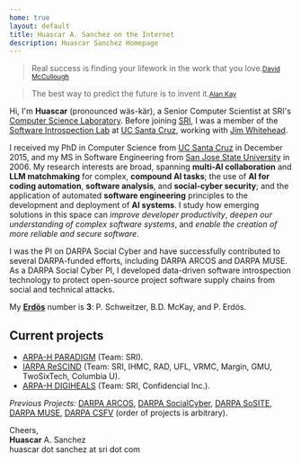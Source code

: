 ```yaml
---
home: true
layout: default
title: Huascar A. Sanchez on the Internet
description: Huascar Sanchez Homepage
---
```


<blockquote id="leadquote"><span class="quote">Real success is finding your lifework in the work that you love.</span><small class='author'><a href='http://en.wikipedia.org/wiki/David_McCullough'>David McCullough</a></small></blockquote>

<blockquote id="followquote"><span class="quote">The best way to predict the future is to invent it.</span><small class='author'><a href='http://en.wikiquote.org/wiki/Alan_Kay'>Alan Kay</a></small></blockquote>

Hi, I'm **Huascar** (pronounced wäs-kär), a Senior Computer Scientist at SRI's [Computer
Science Laboratory](http://www.csl.sri.com/). Before joining [SRI](https://www.sri.com),
I was a member of the [Software Introspection Lab](https://games.soe.ucsc.edu/sil) at [UC Santa
Cruz](http://www.ucsc.edu/), working with [Jim Whitehead](http://users.soe.ucsc.edu/~ejw/).

I received my PhD in Computer Science from [UC Santa Cruz](http://www.ucsc.edu/)
in December 2015, and my MS in Software Engineering from [San Jose State
University](http://www.sjsu.edu/) in 2006. My research interests are broad, spanning
**multi-AI collaboration** and **LLM matchmaking** for complex, **compound AI tasks**;
the use of **AI for coding automation**, **software analysis**, and **social-cyber security**;
and the application of automated **software engineering** principles to the development
and deployment of **AI systems**. I study how emerging solutions in this space can
*improve developer productivity*, *deepen our understanding of complex software systems*,
and *enable the creation of more reliable and secure software*.

I was the PI on DARPA Social Cyber and have successfully contributed to several
DARPA-funded efforts, including DARPA ARCOS and DARPA MUSE. As a DARPA Social Cyber PI,
I developed data-driven software introspection technology to protect open-source project
software supply chains from social and technical attacks.

<!-- My primary research area is applied
software engineering, with a particular focus on programmer productivity,
information retrieval, and human-computer interaction. -->

My [**<span>Erdös</span>**](http://wwwp.oakland.edu/enp/) number is **3**:
P. Schweitzer, B.D. McKay, and P. Erdös.

## Current projects

- [ARPA-H PARADIGM](https://arpa-h.gov/research-and-funding/programs/paradigm) (Team: SRI).
- [IARPA ReSCIND](https://www.iarpa.gov/research-programs/rescind) (Team: SRI, IHMC, RAD, UFL, VRMC, Margin, GMU, TwoSixTech, Columbia U).
- [ARPA-H DIGIHEALS](https://arpa-h.gov/research-and-funding/programs/digiheals) (Team: SRI, Confidencial Inc.).
<!-- - [DARPA ARCOS](https://www.darpa.mil/program/automated-rapid-certification-of-software) (Team: SRI, Honeywell, University of Washington) -->

_Previous Projects:_ [DARPA ARCOS](https://www.darpa.mil/program/automated-rapid-certification-of-software), [DARPA SocialCyber](https://www.darpa.mil/program/hybrid-ai-to-protect-integrity-of-open-source-code), [DARPA SoSITE](https://www.darpa.mil/program/system-of-systems-integration-technology-and-experimentation), [DARPA MUSE](https://www.darpa.mil/program/mining-and-understanding-software-enclaves), [DARPA CSFV](https://www.darpa.mil/program/crowd-sourced-formal-verification) (order of projects is arbitrary).

Cheers,  
**Huascar** A. Sanchez  
huascar dot sanchez at sri dot com

<!--[e-mail](mailto:huascar.sanchez@sri.com)-->
<!-- [e-mail](mailto:huascar.sanchez@sri.com)&nbsp;·&nbsp;[cv](https://www.dropbox.com/s/fcmwte9lf9hw55n/huascar-cv.pdf?dl=0) -->

<!-- [e-mail](mailto:hsanchez@cs.ucsc.edu)&nbsp;·&nbsp;[resume](./static/huascarsanchez.resume.pdf)&nbsp;·&nbsp;[cv](./static/huascarsanchez.cv.pdf)   -->

<!-- [e-mail](mailto:hsanchez@cs.ucsc.edu)&nbsp;·&nbsp;[cv](./static/huascarsanchez.cv.pdf)&nbsp;·&nbsp;[research statement](./static/huascarsanchez-research.pdf)&nbsp;·&nbsp;[teaching statement](./static/huascarsanchez-teaching.pdf)-->

<!-- ·&nbsp;[resume](./static/hidden) -->
